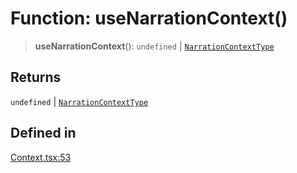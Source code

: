 # Function: useNarrationContext()

> **useNarrationContext**(): `undefined` \| [`NarrationContextType`](../interfaces/NarrationContextType.md)

## Returns

`undefined` \| [`NarrationContextType`](../interfaces/NarrationContextType.md)

## Defined in

[Context.tsx:53](https://github.com/edspencer/narrator-ai/blob/2638f4692e0fe7ed51a1a126401e7368094e9587/packages/react/src/Context.tsx#L53)
